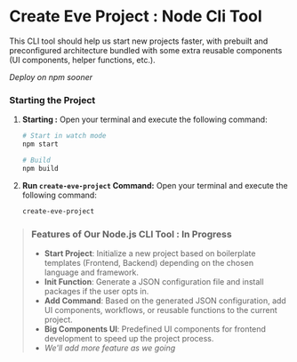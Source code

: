 # Create Eve Project : Node Cli Tool

This CLI tool should help us start new projects faster, with prebuilt and preconfigured architecture bundled with some extra reusable components (UI components, helper functions, etc.).

_Deploy on npm sooner_

### Starting the Project

1. **Starting :**
   Open your terminal and execute the following command:

   ```bash
   # Start in watch mode
   npm start

   # Build
   npm build
   ```

2. **Run `create-eve-project` Command:**
   Open your terminal and execute the following command:

   ```bash
   create-eve-project
   ```

> ### Features of Our Node.js CLI Tool : In Progress
>
> - **Start Project**: Initialize a new project based on boilerplate templates (Frontend, Backend) depending on the chosen language and framework.
> - **Init Function**: Generate a JSON configuration file and install packages if the user opts in.
> - **Add Command**: Based on the generated JSON configuration, add UI components, workflows, or reusable functions to the current project.
> - **Big Components UI**: Predefined UI components for frontend development to speed up the project process.
> - _We'll add more feature as we going_
